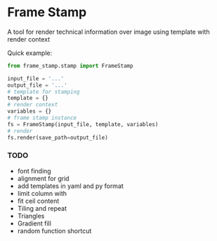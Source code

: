 # Frame Stamp

A tool for render technical information over image using template with render context

Quick example:

```python
from frame_stamp.stamp import FrameStamp

input_file = '...'
output_file = '...'
# template for stamping
template = {}
# render context
variables = {}
# frame stamp instance
fs = FrameStamp(input_file, template, variables)
# render
fs.render(save_path=output_file)
```

### TODO

- font finding
- alignment for grid
- add templates in yaml and py format
- limit column with
- fit ceil content
- Tiling and repeat
- Triangles
- Gradient fill
- random function shortcut
